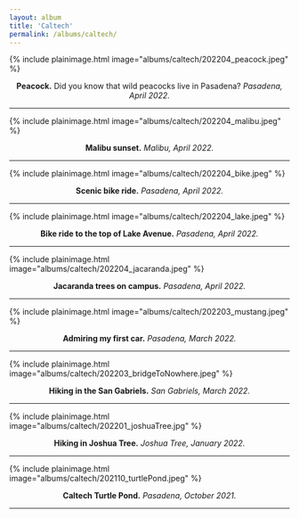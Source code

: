```yaml
---
layout: album
title: 'Caltech'
permalink: /albums/caltech/
---
```

{% include plainimage.html image="albums/caltech/202204_peacock.jpeg" %}
<p style = "text-align: center;">
    <b>Peacock.</b> Did you know that wild peacocks live in Pasadena? <i>Pasadena, April 2022.</i>
</p>

---
{% include plainimage.html image="albums/caltech/202204_malibu.jpeg" %}
<p style = "text-align: center;">
    <b>Malibu sunset.</b> <i>Malibu, April 2022.</i>
</p>

---
{% include plainimage.html image="albums/caltech/202204_bike.jpeg" %}
<p style = "text-align: center;">
    <b>Scenic bike ride.</b> <i>Pasadena, April 2022.</i>
</p>

---
{% include plainimage.html image="albums/caltech/202204_lake.jpeg" %}
<p style = "text-align: center;">
    <b>Bike ride to the top of Lake Avenue.</b> <i>Pasadena, April 2022.</i>
</p>

---
{% include plainimage.html image="albums/caltech/202204_jacaranda.jpeg" %}
<p style = "text-align: center;">
    <b>Jacaranda trees on campus.</b> <i>Pasadena, April 2022.</i>
</p>

---
{% include plainimage.html image="albums/caltech/202203_mustang.jpeg" %}
<p style = "text-align: center;">
    <b>Admiring my first car.</b> <i>Pasadena, March 2022.</i>
</p>

---
{% include plainimage.html image="albums/caltech/202203_bridgeToNowhere.jpeg" %}
<p style = "text-align: center;">
    <b>Hiking in the San Gabriels.</b> <i>San Gabriels, March 2022.</i>
</p>

---
{% include plainimage.html image="albums/caltech/202201_joshuaTree.jpg" %}
<p style = "text-align: center;">
    <b>Hiking in Joshua Tree.</b> <i>Joshua Tree, January 2022.</i>
</p>

---
{% include plainimage.html image="albums/caltech/202110_turtlePond.jpeg" %}
<p style = "text-align: center;">
    <b>Caltech Turtle Pond.</b> <i>Pasadena, October 2021.</i>
</p>

---